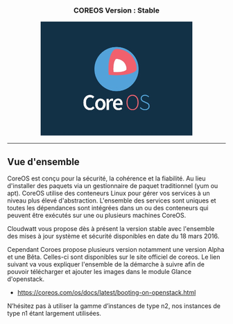 ### <div style="text-align:center"> COREOS Version : Stable </div>


<div style="text-align:center"><img src =img/coreoslogo.jpg /></div>

-------------

## Vue d'ensemble

CoreOS est conçu pour la sécurité, la cohérence et la fiabilité. Au lieu d'installer des paquets via un gestionnaire de paquet traditionnel (yum ou apt). CoreOS utilise des conteneurs Linux pour gérer vos services à un niveau plus élevé d'abstraction. L'ensemble des services sont uniques et toutes les dépendances sont intégrées dans un ou des conteneurs qui peuvent être exécutés sur une ou plusieurs machines CoreOS.

Cloudwatt vous propose dès à présent la version stable avec l'ensemble des mises à jour système et sécurité disponibles en date du 18 mars 2016.

Cependant Coroes propose plusieurs version notamment une version Alpha et une Bêta. Celles-ci sont disponibles sur le site officiel de coreos.
Le lien suivant va vous expliquer l'ensemble de la démarche à suivre afin de pouvoir télécharger et ajouter les images dans le module Glance d'openstack.

- https://coreos.com/os/docs/latest/booting-on-openstack.html

N’hésitez pas à utiliser la gamme d’instances de type n2, nos instances de type n1 étant largement utilisées.
